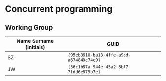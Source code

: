 # Concurrent programming

## Working Group

| Name Surname (initials) | GUID                                     |
| ----------------------- | ---------------------------------------- |
| SZ                      | `{95eb3610-ba13-4ffe-a9dd-a674840c74c9}` |
| JW                      | `{56c1b87a-944e-45a2-8b77-7fdd6e679b7e}` |
